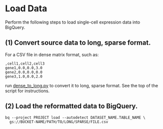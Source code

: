 Load Data
=========

Perform the following steps to load single-cell expression data into BigQuery.

## (1) Convert source data to long, sparse format.

For a CSV file in dense matrix format, such as:

```
,cell1,cell2,cell3
gene1,0.0,0.0,3.0
gene2,0.0,0.0,0.0
gene3,1.0,0.0,2.0
```

run [dense_to_long.py](./dense_to_long.py) to convert it to long, sparse format.  See the top of the script for instructions.

## (2) Load the reformatted data to BigQuery.

```
bq --project PROJECT load --autodetect DATASET_NAME.TABLE_NAME \
  gs://BUCKET-NAME/PATH/TO/LONG/SPARSE/FILE.csv
```